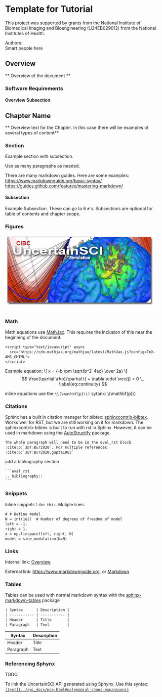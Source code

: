 # Template for Tutorial

<script type="text/javascript" async
  src="https://cdn.mathjax.org/mathjax/latest/MathJax.js?config=TeX-AMS_CHTML">
</script>
<link rel="stylesheet" href="_static/css/main.css">

This project was supported by grants from the National Institute of Biomedical Imaging and Bioengineering (U24EB029012) from the National Institutes of Health.

Authors:  
Smart people here


## Overview

** Overview of the document **

### Software Requirements

#### Overview Subsection


## Chapter Name

** Overview text for the Chapter.  In this case there will be examples of several types of content**

### Section
Example section with subsection.  

Use as many paragraphs as needed.  

There are many markdown guides.  Here are some examples:
<https://www.markdownguide.org/basic-syntax/>
<https://guides.github.com/features/mastering-markdown/>

#### Subsection
Example Subsection.  These can go to 6 `#`'s.  Subsections are optional for  table of contents and chapter scope.

### Figures

![Example for including an image in tutorial.](../_static/UncertainSCI.png "UncertainSCI example image")

### Math
Math equations use [MathJax](http://docs.mathjax.org/en/latest/basic/mathematics.html). This requires the inclusion of this near the beginning of the document: 
```
<script type="text/javascript" async
  src="https://cdn.mathjax.org/mathjax/latest/MathJax.js?config=TeX-AMS_CHTML">
</script>
```
Example equation:
\\[ x = {-b \pm \sqrt{b^2-4ac} \over 2a} \\]
$$ \frac{\partial \rho}{\partial t} + \nabla \cdot \vec{j} = 0 \,. \label{eq:continuity} $$

inline equations use the `\\(\mathbf{p}\\)` sytanx: \\(\mathbf{p}\\) 

### Citations

Sphinx has a built in citation manager for bibtex: [sphinxcontrib-bibtex](https://sphinxcontrib-bibtex.readthedocs.io/en/latest/). Works well for RST, but we are still working on it for markdown.  The sphinxcontrib-bibtex is built to run with rst in Sphinx. However, it can be used in markdown using the [AutoStructify](https://recommonmark.readthedocs.io/en/latest/auto_structify.html) package.

```eval_rst
The whole paragraph will need to be in the eval_rst block :cite:p:`JDT:Bur2020`. For multiple references: :cite:p:`JDT:Bur2020,gupta1983`
```


add a bibliography section
````
```eval_rst
.. bibliography::
```
````

### Snippets
Inline snippets `like this`.  Muliple lines:
```
# # Define model
N = int(1e2)  # Number of degrees of freedom of model
left = -1.
right = 1.
x = np.linspace(left, right, N)
model = sine_modulation(N=N)
```

### Links

Internal link: [Overview](#overview)

External link: <https://www.markdownguide.org>, or [Markdown](https://www.markdownguide.org)

### Tables

Tables can be used with normal markdown syntax with the [sphinx-markdown-tables](https://github.com/ryanfox/sphinx-markdown-tables) package

```
| Syntax      | Description |
| ----------- | ----------- |
| Header      | Title       |
| Paragraph   | Text        |
```

| Syntax      | Description |
| ----------- | ----------- |
| Header      | Title       |
| Paragraph   | Text        |


### Referencing Sphynx
TODO

To link the UncertainSCI API generated using Sphynx, Use this syntax: [`[text](../api_docs/pce.html#polynomial-chaos-expansions)`](../api_docs/pce.html#polynomial-chaos-expansions)







            
